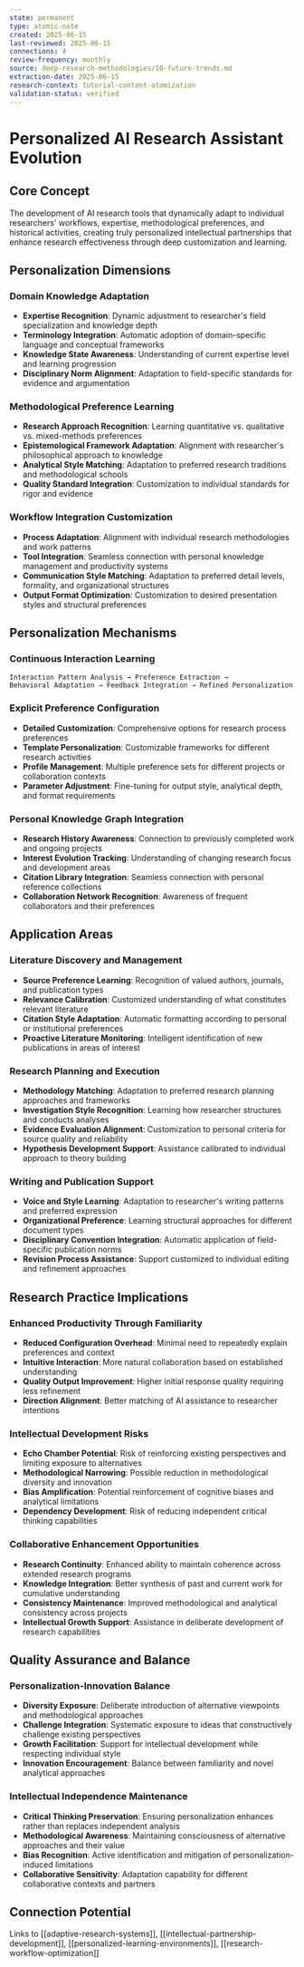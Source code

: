 ```yaml
---
state: permanent
type: atomic-note
created: 2025-06-15
last-reviewed: 2025-06-15
connections: 4
review-frequency: monthly
source: deep-research-methodologies/10-future-trends.md
extraction-date: 2025-06-15
research-context: tutorial-content-atomization
validation-status: verified
---
```


# Personalized AI Research Assistant Evolution

## Core Concept

The development of AI research tools that dynamically adapt to individual researchers' workflows, expertise, methodological preferences, and historical activities, creating truly personalized intellectual partnerships that enhance research effectiveness through deep customization and learning.

## Personalization Dimensions

### Domain Knowledge Adaptation
- **Expertise Recognition**: Dynamic adjustment to researcher's field specialization and knowledge depth
- **Terminology Integration**: Automatic adoption of domain-specific language and conceptual frameworks
- **Knowledge State Awareness**: Understanding of current expertise level and learning progression
- **Disciplinary Norm Alignment**: Adaptation to field-specific standards for evidence and argumentation

### Methodological Preference Learning
- **Research Approach Recognition**: Learning quantitative vs. qualitative vs. mixed-methods preferences
- **Epistemological Framework Adaptation**: Alignment with researcher's philosophical approach to knowledge
- **Analytical Style Matching**: Adaptation to preferred research traditions and methodological schools
- **Quality Standard Integration**: Customization to individual standards for rigor and evidence

### Workflow Integration Customization
- **Process Adaptation**: Alignment with individual research methodologies and work patterns
- **Tool Integration**: Seamless connection with personal knowledge management and productivity systems
- **Communication Style Matching**: Adaptation to preferred detail levels, formality, and organizational structures
- **Output Format Optimization**: Customization to desired presentation styles and structural preferences

## Personalization Mechanisms

### Continuous Interaction Learning
```
Interaction Pattern Analysis → Preference Extraction → 
Behavioral Adaptation → Feedback Integration → Refined Personalization
```

### Explicit Preference Configuration
- **Detailed Customization**: Comprehensive options for research process preferences
- **Template Personalization**: Customizable frameworks for different research activities
- **Profile Management**: Multiple preference sets for different projects or collaboration contexts
- **Parameter Adjustment**: Fine-tuning for output style, analytical depth, and format requirements

### Personal Knowledge Graph Integration
- **Research History Awareness**: Connection to previously completed work and ongoing projects
- **Interest Evolution Tracking**: Understanding of changing research focus and development areas
- **Citation Library Integration**: Seamless connection with personal reference collections
- **Collaboration Network Recognition**: Awareness of frequent collaborators and their preferences

## Application Areas

### Literature Discovery and Management
- **Source Preference Learning**: Recognition of valued authors, journals, and publication types
- **Relevance Calibration**: Customized understanding of what constitutes relevant literature
- **Citation Style Adaptation**: Automatic formatting according to personal or institutional preferences
- **Proactive Literature Monitoring**: Intelligent identification of new publications in areas of interest

### Research Planning and Execution
- **Methodology Matching**: Adaptation to preferred research planning approaches and frameworks
- **Investigation Style Recognition**: Learning how researcher structures and conducts analyses
- **Evidence Evaluation Alignment**: Customization to personal criteria for source quality and reliability
- **Hypothesis Development Support**: Assistance calibrated to individual approach to theory building

### Writing and Publication Support
- **Voice and Style Learning**: Adaptation to researcher's writing patterns and preferred expression
- **Organizational Preference**: Learning structural approaches for different document types
- **Disciplinary Convention Integration**: Automatic application of field-specific publication norms
- **Revision Process Assistance**: Support customized to individual editing and refinement approaches

## Research Practice Implications

### Enhanced Productivity Through Familiarity
- **Reduced Configuration Overhead**: Minimal need to repeatedly explain preferences and context
- **Intuitive Interaction**: More natural collaboration based on established understanding
- **Quality Output Improvement**: Higher initial response quality requiring less refinement
- **Direction Alignment**: Better matching of AI assistance to researcher intentions

### Intellectual Development Risks
- **Echo Chamber Potential**: Risk of reinforcing existing perspectives and limiting exposure to alternatives
- **Methodological Narrowing**: Possible reduction in methodological diversity and innovation
- **Bias Amplification**: Potential reinforcement of cognitive biases and analytical limitations
- **Dependency Development**: Risk of reducing independent critical thinking capabilities

### Collaborative Enhancement Opportunities
- **Research Continuity**: Enhanced ability to maintain coherence across extended research programs
- **Knowledge Integration**: Better synthesis of past and current work for cumulative understanding
- **Consistency Maintenance**: Improved methodological and analytical consistency across projects
- **Intellectual Growth Support**: Assistance in deliberate development of research capabilities

## Quality Assurance and Balance

### Personalization-Innovation Balance
- **Diversity Exposure**: Deliberate introduction of alternative viewpoints and methodological approaches
- **Challenge Integration**: Systematic exposure to ideas that constructively challenge existing perspectives
- **Growth Facilitation**: Support for intellectual development while respecting individual style
- **Innovation Encouragement**: Balance between familiarity and novel analytical approaches

### Intellectual Independence Maintenance
- **Critical Thinking Preservation**: Ensuring personalization enhances rather than replaces independent analysis
- **Methodological Awareness**: Maintaining consciousness of alternative approaches and their value
- **Bias Recognition**: Active identification and mitigation of personalization-induced limitations
- **Collaborative Sensitivity**: Adaptation capability for different collaborative contexts and partners

## Connection Potential

Links to [[adaptive-research-systems]], [[intellectual-partnership-development]], [[personalized-learning-environments]], [[research-workflow-optimization]]